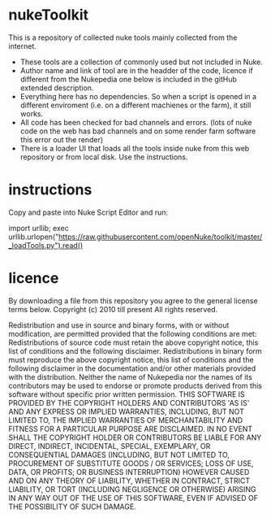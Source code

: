 nukeToolkit
===========
This is a repository of collected nuke tools mainly collected from the internet.
- These tools are a collection of commonly used but not included in Nuke.
- Author name and link of tool are in the headder of the code, licence if different from the Nukepedia one below is included in the gitHub extended description.
- Everything here has no dependencies. So when a script is opened in a different enviroment (i.e. on a different machienes or the farm), it still works.
- All code has been checked for bad channels and errors. (lots of nuke code on the web has bad channels and on some render farm software this error out the render)
- There is a loader UI that loads all the tools inside nuke from this web repository or from local disk. Use the instructions.

instructions
===========
Copy and paste into Nuke Script Editor and run:

import urllib; exec urllib.urlopen("https://raw.githubusercontent.com/openNuke/toolkit/master/_loadTools.py").read()



licence
===========
By downloading a file from this repository you agree to the general license terms below.
Copyright (c) 2010 till present
All rights reserved.

Redistribution and use in source and binary forms, with or without modification, are permitted provided that the following conditions are met:
Redistributions of source code must retain the above copyright notice, this list of conditions and the following disclaimer.
Redistributions in binary form must reproduce the above copyright notice, this list of conditions and the following disclaimer in the documentation and/or other materials provided with the distribution.
Neither the name of Nukepedia nor the names of its contributors may be used to endorse or promote products derived from this software without specific prior written permission.
THIS SOFTWARE IS PROVIDED BY THE COPYRIGHT HOLDERS AND CONTRIBUTORS 'AS IS' AND ANY EXPRESS OR IMPLIED WARRANTIES, INCLUDING, BUT NOT LIMITED TO, THE IMPLIED WARRANTIES OF MERCHANTABILITY AND FITNESS FOR A PARTICULAR PURPOSE ARE DISCLAIMED. IN NO EVENT SHALL THE COPYRIGHT HOLDER OR CONTRIBUTORS BE LIABLE FOR ANY DIRECT, INDIRECT, INCIDENTAL, SPECIAL, EXEMPLARY, OR CONSEQUENTIAL DAMAGES (INCLUDING, BUT NOT LIMITED TO, PROCUREMENT OF SUBSTITUTE GOODS / OR SERVICES; LOSS OF USE, DATA, OR PROFITS; OR BUSINESS INTERRUPTION) HOWEVER CAUSED AND ON ANY THEORY OF LIABILITY, WHETHER IN CONTRACT, STRICT LIABILITY, OR TORT (INCLUDING NEGLIGENCE OR OTHERWISE) ARISING IN ANY WAY OUT OF THE USE OF THIS SOFTWARE, EVEN IF ADVISED OF THE POSSIBILITY OF SUCH DAMAGE.
